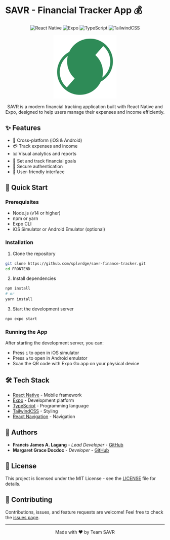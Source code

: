 # SAVR - Financial Tracker App 💰

<div align="center">

![React Native](https://img.shields.io/badge/React_Native-20232A?style=for-the-badge&logo=react&logoColor=61DAFB)
![Expo](https://img.shields.io/badge/Expo-000020?style=for-the-badge&logo=expo&logoColor=white)
![TypeScript](https://img.shields.io/badge/TypeScript-007ACC?style=for-the-badge&logo=typescript&logoColor=white)
![TailwindCSS](https://img.shields.io/badge/Tailwind_CSS-38B2AC?style=for-the-badge&logo=tailwind-css&logoColor=white)

<p align="center">
  <img src="assets/icons/savr-green.png" alt="SAVR Logo" width="200"/>
</p>

SAVR is a modern financial tracking application built with React Native and Expo, designed to help users manage their expenses and income efficiently.

</div>

## ✨ Features

- 📱 Cross-platform (iOS & Android)
- 💳 Track expenses and income
- 📊 Visual analytics and reports
- 🎯 Set and track financial goals
- 🔐 Secure authentication
- 📱 User-friendly interface

## 🚀 Quick Start

### Prerequisites

- Node.js (v14 or higher)
- npm or yarn
- Expo CLI
- iOS Simulator or Android Emulator (optional)

### Installation

1. Clone the repository
```bash
git clone https://github.com/splvrdge/savr-finance-tracker.git
cd FRONTEND
```

2. Install dependencies
```bash
npm install
# or
yarn install
```

3. Start the development server
```bash
npx expo start
```

### Running the App

After starting the development server, you can:
- Press `i` to open in iOS simulator
- Press `a` to open in Android emulator
- Scan the QR code with Expo Go app on your physical device

## 🛠️ Tech Stack

- [React Native](https://reactnative.dev/) - Mobile framework
- [Expo](https://expo.dev/) - Development platform
- [TypeScript](https://www.typescriptlang.org/) - Programming language
- [TailwindCSS](https://tailwindcss.com/) - Styling
- [React Navigation](https://reactnavigation.org/) - Navigation

## 👥 Authors

- **Francis James A. Lagang** - _Lead Developer_ - [GitHub](https://github.com/splvrdge)
- **Margaret Grace Docdoc** - _Developer_ - [GitHub](https://github.com/margaretdocdoc)

## 📄 License

This project is licensed under the MIT License - see the [LICENSE](LICENSE) file for details.

## 🤝 Contributing

Contributions, issues, and feature requests are welcome! Feel free to check the [issues page](https://github.com/splvrdge/savr-finance-tracker/issues).

---

<div align="center">
  Made with ❤️ by Team SAVR
</div>
